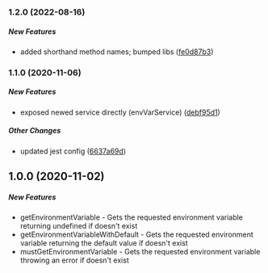 ### 1.2.0 (2022-08-16)

##### New Features

*  added shorthand method names; bumped libs ([fe0d87b3](https://github.com/dkhunt27/environment-variable-service/commit/fe0d87b3d6e00cfb86f442fb0616764094c27908))

### 1.1.0 (2020-11-06)

##### New Features

*  exposed newed service directly (envVarService) ([debf95d1](https://github.com/dkhunt27/environment-variable-service/commit/debf95d1f01742b282dac2c39f49c810f2b05c1f))

##### Other Changes

*  updated jest config ([6637a69d](https://github.com/dkhunt27/environment-variable-service/commit/6637a69d8c017eee3eef682eaddaf98dc0808959))

## 1.0.0 (2020-11-02)

##### New Features

*  getEnvironmentVariable - Gets the requested environment variable returning undefined if doesn't exist
*  getEnvironmentVariableWithDefault - Gets the requested environment variable returning the default value if doesn't exist
*  mustGetEnvironmentVariable - Gets the requested environment variable throwing an error if doesn't exist



